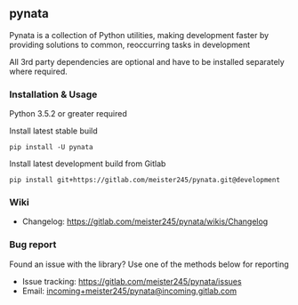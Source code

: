 pynata
------

Pynata is a collection of Python utilities, making development faster
by providing solutions to common, reoccurring tasks in development

All 3rd party dependencies are optional and have to be
installed separately where required.

### Installation & Usage

Python 3.5.2 or greater required

Install latest stable build
```
pip install -U pynata
```

Install latest development build from Gitlab
```
pip install git+https://gitlab.com/meister245/pynata.git@development
```

### Wiki

* Changelog: https://gitlab.com/meister245/pynata/wikis/Changelog

### Bug report

Found an issue with the library? Use one of the methods below for reporting

* Issue tracking: https://gitlab.com/meister245/pynata/issues
* Email: [incoming+meister245/pynata@incoming.gitlab.com](mailto:incoming+meister245/pynata@incoming.gitlab.com)
